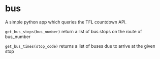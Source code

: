 # bus

A simple python app which queries the TFL countdown API.

`get_bus_stops(bus_number)`
return a list of bus stops on the route of bus_number

`get_bus_times(stop_code)`
returns a list of buses due to arrive at the given stop
